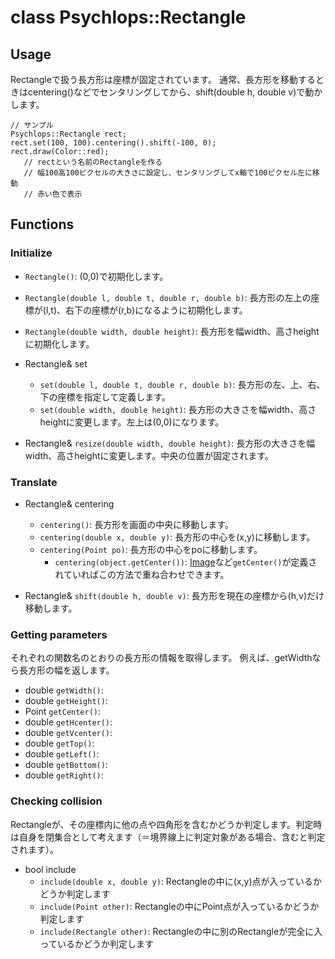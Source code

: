 class Psychlops::Rectangle
==========================


## Usage
Rectangleで扱う長方形は座標が固定されています。
通常、長方形を移動するときはcentering()などでセンタリングしてから、shift(double h, double v)で動かします。

~~~
// サンプル
Psychlops::Rectangle rect;
rect.set(100, 100).centering().shift(-100, 0);
rect.draw(Color::red);
   // rectという名前のRectangleを作る
   // 幅100高100ピクセルの大きさに設定し、センタリングしてx軸で100ピクセル左に移動
   // 赤い色で表示
~~~



## Functions

### Initialize

- `Rectangle()`: (0,0)で初期化します。
- `Rectangle(double l, double t, double r, double b)`: 長方形の左上の座標が(l,t)、右下の座標が(r,b)になるように初期化します。
- `Rectangle(double width, double height)`: 長方形を幅width、高さheightに初期化します。

-  Rectangle& set
	- `set(double l, double t, double r, double b)`: 長方形の左、上、右、下の座標を指定して定義します。
	- `set(double width, double height)`: 長方形の大きさを幅width、高さheightに変更します。左上は(0,0)になります。
- Rectangle& `resize(double width, double height)`: 長方形の大きさを幅width、高さheightに変更します。中央の位置が固定されます。

### Translate

- Rectangle& centering
	- `centering()`: 長方形を画面の中央に移動します。
	- `centering(double x, double y)`: 長方形の中心を(x,y)に移動します。
	- `centering(Point po)`: 長方形の中心をpoに移動します。
		- `centering(object.getCenter())`: [Image]()など`getCenter()`が定義されていればこの方法で重ね合わせできます。

- Rectangle& `shift(double h, double v)`: 長方形を現在の座標から(h,v)だけ移動します。

### Getting parameters

それぞれの関数名のとおりの長方形の情報を取得します。
例えば、getWidthなら長方形の幅を返します。

- double `getWidth()`:
- double `getHeight()`:
- Point `getCenter()`:
- double `getHcenter()`:
- double `getVcenter()`:
- double `getTop()`:
- double `getLeft()`:
- double `getBottom()`:
- double `getRight()`:


### Checking collision
Rectangleが、その座標内に他の点や四角形を含むかどうか判定します。判定時は自身を閉集合として考えます（＝境界線上に判定対象がある場合、含むと判定されます）。

- bool include
	- `include(double x, double y)`: Rectangleの中に(x,y)点が入っているかどうか判定します
	- `include(Point other)`: Rectangleの中にPoint点が入っているかどうか判定します
	- `include(Rectangle other)`: Rectangleの中に別のRectangleが完全に入っているかどうか判定します
